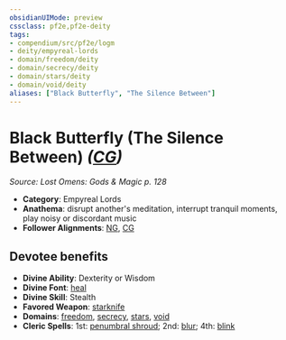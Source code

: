 ```yaml
---
obsidianUIMode: preview
cssclass: pf2e,pf2e-deity
tags:
- compendium/src/pf2e/logm
- deity/empyreal-lords
- domain/freedom/deity
- domain/secrecy/deity
- domain/stars/deity
- domain/void/deity
aliases: ["Black Butterfly", "The Silence Between"]
---
```

# Black Butterfly (The Silence Between) *([CG](/rules/traits/chaotic-good-b1.md))*  
*Source: Lost Omens: Gods & Magic p. 128*  

- **Category**: Empyreal Lords
- **Anathema**: disrupt another's meditation, interrupt tranquil moments, play noisy or discordant music
- **Follower Alignments**: [NG](/rules/traits/neutral-good-b1.md), [CG](/rules/traits/chaotic-good-b1.md)

## Devotee benefits

- **Divine Ability**: Dexterity or Wisdom
- **Divine Font**: [heal](/compendium/spells/heal.md)
- **Divine Skill**: Stealth
- **Favored Weapon**: [starknife](/compendium/equipment/items/starknife.md)
- **Domains**: [freedom](/compendium/setting/domains.md#Freedom), [secrecy](/compendium/setting/domains.md#Secrecy), [stars](/compendium/setting/domains.md#Stars), [void](/compendium/setting/domains.md#Void)
- **Cleric Spells**: 1st: [penumbral shroud](/compendium/spells/penumbral-shroud-logm.md); 2nd: [blur](/compendium/spells/blur.md); 4th: [blink](/compendium/spells/blink.md)